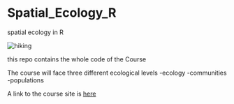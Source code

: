 # Spatial_Ecology_R
spatial ecology in R

![hiking](https://github.com/user-attachments/assets/c5aa778f-dbf6-4453-b599-621982aa1a48)


this repo contains the whole code of the Course

The course will face three different ecological levels
-ecology
-communities
-populations

A link to the course site is [here](https://www.unibo.it/en/study/course-units-transferable-skills-moocs/course-unit-catalogue/course-unit/2025/535506)
